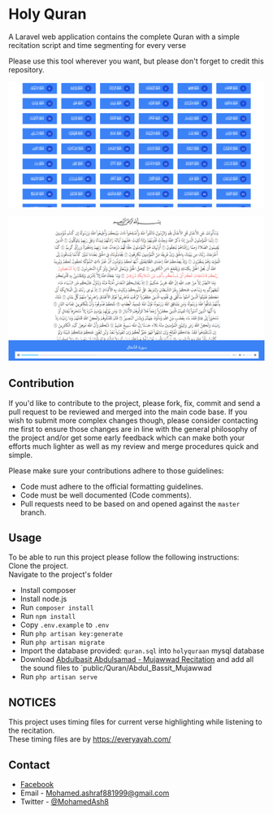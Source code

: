 # Holy Quran

A Laravel web application contains the complete Quran with a simple recitation script and time segmenting for every verse

Please use this tool wherever you want, but please don't forget to credit this repository.


![App Preview](https://raw.githubusercontent.com/xTrimy/holy-quran/master/img/app-preview.png)

![App Preview 2](https://raw.githubusercontent.com/xTrimy/holy-quran/master/img/app-preview-2.png)

## Contribution

If you'd like to contribute to the project, please fork, fix, commit and send a pull request to be reviewed and merged into the main code base. If you wish to submit more complex changes though, please consider contacting me first to ensure those changes are in line with the general philosophy of the project and/or get some early feedback which can make both your efforts much lighter as well as my review and merge procedures quick and simple.

Please make sure your contributions adhere to those guidelines:

- Code must adhere to the official formatting guidelines.
- Code must be well documented (Code comments).
- Pull requests need to be based on and opened against the `master` branch.

## Usage

To be able to run this project please follow the following instructions:\
Clone the project.\
Navigate to the project's folder

- Install composer
- Install node.js
- Run `composer install`
- Run `npm install`
- Copy `.env.example` to `.env`
- Run `php artisan key:generate`
- Run `php artisan migrate`
- Import the database provided: `quran.sql` into `holyquraan` mysql database
- Download [Abdulbasit Abdulsamad - Mujawwad Recitation](https://tvquran.com/en/collection/2) and add all the sound files to `public/Quran/Abdul_Bassit_Mujawwad
- Run `php artisan serve`

## NOTICES

This project uses timing files for current verse highlighting while listening to the recitation.\
These timing files are by <https://everyayah.com/>

## Contact

- [Facebook](https://www.facebook.com/Mhmd.Ashf/)
- Email - Mohamed.ashraf881999@gmail.com
- Twitter - [@MohamedAsh8](https://twitter.com/MohamedAsh8)

